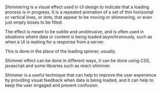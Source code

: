 Shimmering is a visual effect used in UI design to indicate that a loading process is in progress. It is a repeated animation of a set of thin horizontal or vertical lines, or dots, that appear to be moving or shimmering, or even just empty boxes to be filled.

The effect is meant to be subtle and unobtrusive, and is often used in situations where data or content is being loaded asynchronously, such as when a UI is waiting for a response from a server.

This is done in the place of the loading spinner, usually.

Shimmer effect can be done in different ways, it can be done using CSS, javascript and some libraries such as react-shimmer.

Shimmer is a useful technique that can help to improve the user experience by providing visual feedback when data is being loaded, and it can help to keep the user engaged and prevent confusion.
